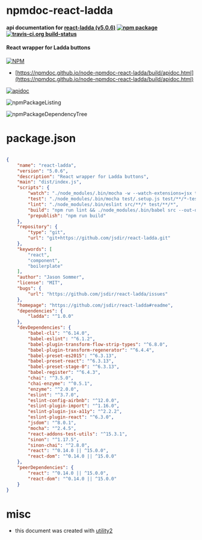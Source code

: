 # npmdoc-react-ladda

#### api documentation for  [react-ladda (v5.0.6)](https://github.com/jsdir/react-ladda#readme)  [![npm package](https://img.shields.io/npm/v/npmdoc-react-ladda.svg?style=flat-square)](https://www.npmjs.org/package/npmdoc-react-ladda) [![travis-ci.org build-status](https://api.travis-ci.org/npmdoc/node-npmdoc-react-ladda.svg)](https://travis-ci.org/npmdoc/node-npmdoc-react-ladda)

#### React wrapper for Ladda buttons

[![NPM](https://nodei.co/npm/react-ladda.png?downloads=true&downloadRank=true&stars=true)](https://www.npmjs.com/package/react-ladda)

- [https://npmdoc.github.io/node-npmdoc-react-ladda/build/apidoc.html](https://npmdoc.github.io/node-npmdoc-react-ladda/build/apidoc.html)

[![apidoc](https://npmdoc.github.io/node-npmdoc-react-ladda/build/screenCapture.buildCi.browser.%252Ftmp%252Fbuild%252Fapidoc.html.png)](https://npmdoc.github.io/node-npmdoc-react-ladda/build/apidoc.html)

![npmPackageListing](https://npmdoc.github.io/node-npmdoc-react-ladda/build/screenCapture.npmPackageListing.svg)

![npmPackageDependencyTree](https://npmdoc.github.io/node-npmdoc-react-ladda/build/screenCapture.npmPackageDependencyTree.svg)



# package.json

```json

{
    "name": "react-ladda",
    "version": "5.0.6",
    "description": "React wrapper for Ladda buttons",
    "main": "dist/index.js",
    "scripts": {
        "watch": "./node_modules/.bin/mocha -w --watch-extensions=jsx test/.setup.js test/**/*-test.jsx",
        "test": "./node_modules/.bin/mocha test/.setup.js test/**/*-test.jsx",
        "lint": "./node_modules/.bin/eslint src/**/* test/**/*",
        "build": "npm run lint && ./node_modules/.bin/babel src --out-dir dist",
        "prepublish": "npm run build"
    },
    "repository": {
        "type": "git",
        "url": "git+https://github.com/jsdir/react-ladda.git"
    },
    "keywords": [
        "react",
        "component",
        "boilerplate"
    ],
    "author": "Jason Sommer",
    "license": "MIT",
    "bugs": {
        "url": "https://github.com/jsdir/react-ladda/issues"
    },
    "homepage": "https://github.com/jsdir/react-ladda#readme",
    "dependencies": {
        "ladda": "^1.0.0"
    },
    "devDependencies": {
        "babel-cli": "^6.14.0",
        "babel-eslint": "^6.1.2",
        "babel-plugin-transform-flow-strip-types": "^6.8.0",
        "babel-plugin-transform-regenerator": "^6.4.4",
        "babel-preset-es2015": "^6.3.13",
        "babel-preset-react": "^6.3.13",
        "babel-preset-stage-0": "^6.3.13",
        "babel-register": "^6.4.3",
        "chai": "^3.5.0",
        "chai-enzyme": "^0.5.1",
        "enzyme": "^2.0.0",
        "eslint": "^3.7.0",
        "eslint-config-airbnb": "^12.0.0",
        "eslint-plugin-import": "^1.16.0",
        "eslint-plugin-jsx-a11y": "^2.2.2",
        "eslint-plugin-react": "^6.3.0",
        "jsdom": "^8.0.1",
        "mocha": "^2.4.5",
        "react-addons-test-utils": "^15.3.1",
        "sinon": "^1.17.5",
        "sinon-chai": "^2.8.0",
        "react": "^0.14.0 || ^15.0.0",
        "react-dom": "^0.14.0 || ^15.0.0"
    },
    "peerDependencies": {
        "react": "^0.14.0 || ^15.0.0",
        "react-dom": "^0.14.0 || ^15.0.0"
    }
}
```



# misc
- this document was created with [utility2](https://github.com/kaizhu256/node-utility2)
